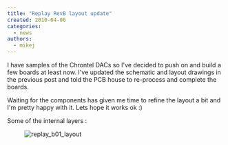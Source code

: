 ```yaml
---
title: "Replay RevB layout update"
created: 2010-04-06
categories: 
  - news
authors: 
  - mikej
---
```


I have samples of the Chrontel DACs so I've decided to push on and build a few boards at least now. I've updated the schematic and layout drawings in the previous post and told the PCB house to re-process and complete the boards.

Waiting for the components has given me time to refine the layout a bit and I'm pretty happy with it. Lets hope it works ok :)

Some of the internal layers :

<figure>

![replay_b01_layout](@assets/images/replay_b01_layout.jpg)

</figure>
